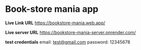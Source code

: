 # Book-store mania app

**Live Link URL**
https://bookstore-mania.web.app/

**Live server URL**
https://bookstore-mania-server.onrender.com/

**test credentials**
email: test@gmail.com
password: 12345678
